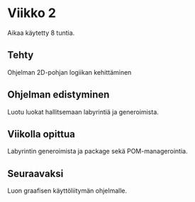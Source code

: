 # Viikko 2

Aikaa käytetty 8 tuntia.
## Tehty

Ohjelman 2D-pohjan logiikan kehittäminen

## Ohjelman edistyminen

Luotu luokat hallitsemaan labyrintiä ja generoimista.

## Viikolla opittua

Labyrintin generoimista ja package sekä POM-managerointia.

## Seuraavaksi

Luon graafisen käyttöliitymän ohjelmalle.
